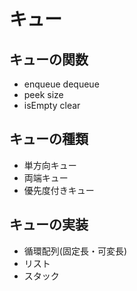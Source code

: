 # キュー

## キューの関数

- enqueue dequeue
- peek size
- isEmpty clear

## キューの種類

- 単方向キュー
- 両端キュー
- 優先度付きキュー

## キューの実装

- 循環配列(固定長・可変長)
- リスト
- スタック
